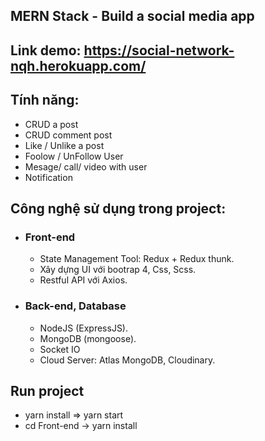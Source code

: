 ## MERN Stack - Build a social media app

## Link demo: https://social-network-nqh.herokuapp.com/

## Tính năng:
- CRUD a post
- CRUD comment  post
- Like / Unlike a post
- Foolow / UnFollow User
- Mesage/ call/ video with user
- Notification

## Công nghệ sử dụng trong project: 
  - ### Front-end
     - State Management Tool: Redux + Redux thunk.
     - Xây dựng UI với bootrap 4, Css, Scss.
     - Restful API với Axios.
  - ### Back-end, Database
     - NodeJS (ExpressJS).
     - MongoDB (mongoose).
     - Socket IO
     - Cloud Server: Atlas MongoDB, Cloudinary.

## Run project
- yarn install => yarn start 
- cd Front-end -> yarn install 

